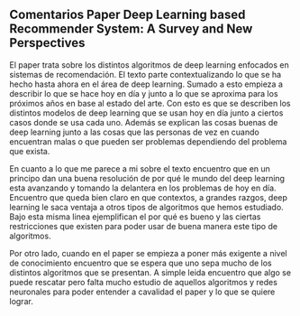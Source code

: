 ## Comentarios Paper Deep Learning based Recommender System: A Survey and New Perspectives

El paper trata sobre los distintos algoritmos de deep learning enfocados en sistemas de recomendación. El texto parte contextualizando lo que se ha hecho hasta ahora en el área de deep learning. Sumado a esto empieza a describir lo que se hace hoy en día y junto a lo que se aproxima para los próximos años en base al estado del arte. Con esto es que se describen los distintos modelos de deep learning que se usan hoy en día junto a ciertos casos donde se usa cada uno. Además se explican las cosas buenas de deep learning junto a las cosas que las personas de vez en cuando encuentran malas o que pueden ser problemas dependiendo del problema que exista.

En cuanto a lo que me parece a mi sobre el texto encuentro que en un principo dan una buena resolución de por qué le mundo del deep learning esta avanzando y tomando la delantera en los problemas de hoy en día. Encuentro que queda bien claro en que contextos, a grandes razgos, deep learning le saca ventaja a otros tipos de algoritmos que hemos estudiado. Bajo esta misma linea ejemplifican el por qué es bueno y las ciertas restricciones que existen para poder usar de buena manera este tipo de algoritmos.

Por otro lado, cuando en el paper se empieza a poner más exigente a nivel de conocimiento encuentro que se espera que uno sepa mucho de los distintos algoritmos que se presentan. A simple leida encuentro que algo se puede rescatar pero falta mucho estudio de aquellos algoritmos y redes neuronales para poder entender a cavalidad el paper y lo que se quiere lograr.


